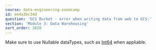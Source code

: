 ```yaml
---
course: data-engineering-zoomcamp
id: ee4a3bc34d
question: 'GCS Bucket - error when writing data from web to GCS:'
section: 'Module 3: Data Warehousing'
sort_order: 2020
---
```


Make sure to use Nullable dataTypes, such as [Int64](https://pandas.pydata.org/docs/user_guide/integer_na.html) when appliable.

